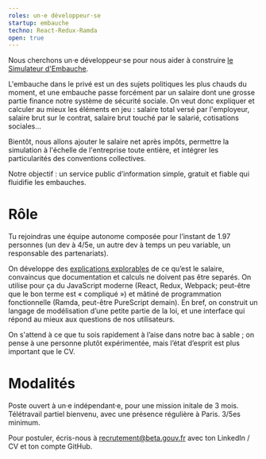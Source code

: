 ```yaml
---
roles: un·e développeur·se
startup: embauche
techno: React-Redux-Ramda
open: true
---
```


Nous cherchons un·e développeur·se pour nous aider à construire [le Simulateur d'Embauche](https://embauche.beta.gouv.fr).

L'embauche dans le privé est un des sujets politiques les plus chauds du moment, et une embauche passe forcément par un salaire dont une grosse partie finance notre système de sécurité sociale. On veut donc expliquer et calculer au mieux les éléments en jeu : salaire total versé par l'employeur, salaire brut sur le contrat, salaire brut touché par le salarié, cotisations sociales...

<!--more-->

Bientôt, nous allons ajouter le salaire net après impôts, permettre la simulation à l'échelle de l'entreprise toute entière, et intégrer les particularités des conventions collectives.

Notre objectif : un service public d’information simple, gratuit et fiable qui fluidifie les embauches.

# Rôle

Tu rejoindras une équipe autonome composée pour l’instant de 1.97 personnes (un dev à 4/5e, un autre dev à temps un peu variable, un responsable des partenariats).

On développe des [explications explorables](http://explorabl.es) de ce qu’est le salaire, convaincus que documentation et calculs ne doivent pas être separés. On utilise pour ça du JavaScript moderne (React, Redux, Webpack; peut-être que le bon terme est « compliqué ») et mâtiné de programmation fonctionnelle (Ramda, peut-être PureScript demain). En bref, on construit un langage de modélisation d’une petite partie de la loi, et une interface qui répond au mieux aux questions de nos utilisateurs.

On s'attend à ce que tu sois rapidement à l’aise dans notre bac à sable ; on pense à une personne plutôt expérimentée, mais l’état d’esprit est plus important que le CV.

# Modalités

Poste ouvert à un·e indépendant·e, pour une mission initale de 3 mois. Télétravail partiel bienvenu, avec une présence régulière à Paris. 3/5es minimum.

Pour postuler, écris-nous à <a href="mailto:recrutement@beta.gouv.fr">recrutement@beta.gouv.fr</a> avec ton LinkedIn / CV et ton compte GitHub.
